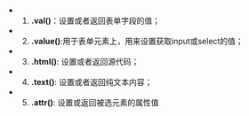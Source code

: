 - 1. **.val()**：设置或者返回表单字段的值；
- 2. **.value()**:用于表单元素上，用来设置获取input或select的值；
- 3. **.html()**: 设置或者返回源代码；
- 4. **.text()**: 设置或者返回纯文本内容；
- 5. **.attr()**: 设置或返回被选元素的属性值